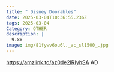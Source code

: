 ```yaml
---
title: " Disney Doorables"
date: 2025-03-04T10:36:55.236Z
tags: 2025-03-04
Category: OTHER
description: |
  9.xx
image: img/81fywv6ou6l._ac_sl1500_.jpg
---
```

https://amzlink.to/az0de2lRIyhSA
AD